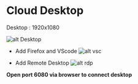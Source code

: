 # Cloud Desktop

Desktop : 1920x1080

![alt Desktop](https://i.imgur.com/QxPUGV9.png)

- Add Firefox and VScode
![alt vsc](https://i.imgur.com/t2mfGFs.png)

- Add Remote Desktop
![alt rdp](https://i.imgur.com/hZDTxJv.png)

**Open port 6080 via browser to connect desktop**

